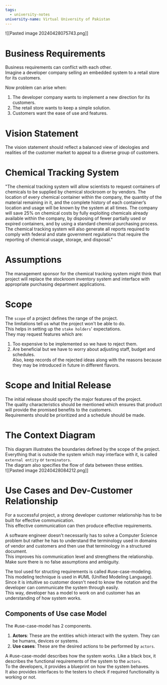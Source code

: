 ```yaml
---
tags:
  - university-notes
university-name: Virtual University of Pakistan
---
```


![[Pasted image 20240428075743.png]]

# Business Requirements
Business requirements can conflict with each other.  
Imagine a developer company selling an embedded system to a retail store for its customers.

Now problem can arise when:
1. The developer company wants to implement a new direction for its customers.
2. The retail store wants to keep a simple solution.
3. Customers want the ease of use and features.

# Vision Statement
The vision statement should reflect a balanced view of ideologies and realities of the customer market to appeal to a diverse group of customers.

# Chemical Tracking System
"The chemical tracking system will allow scientists to request containers of chemicals to be supplied by chemical stockroom or by vendors. The location of every chemical container within the company, the quantity of the material remaining in it, and the complete history of each container’s location and usage will be known by the system at all times. The company will save 25% on chemical costs by fully exploiting chemicals already available within the company, by disposing of fewer partially used or expired containers, and by using a standard chemical purchasing process. The chemical tracking system will also generate all reports required to comply with federal and state government regulations that require the reporting of chemical usage, storage, and disposal."

# Assumptions
The management sponsor for the chemical tracking system might think that project will replace the stockroom inventory system and interface with appropriate purchasing department applications.

# Scope
The `scope` of a project defines the range of the project.  
The limitations tell us what the project won't be able to do.  
This helps in setting up the `stake holders`' expectations.  
They may request features which are:
1. Too expensive to be implemented so we have to reject them.
2. Are beneficial but we have to worry about adjusting staff, budget and schedules.  
Also, keep records of the rejected ideas along with the reasons because they may be introduced in future in different flavors. 

# Scope and Initial Release
The initial release should specify the major features of the project.  
The quality characteristics should be mentioned which ensures that product will provide the promised benefits to the customers.  
Requirements should be prioritized and a schedule should be made.

# The Context Diagram
This diagram illustrates the boundaries defined by the scope of the project.  
Everything that is outside the system which may interface with it, is called `external entity` or `terminators`.  
The diagram also specifies the flow of data between these entities.  
![[Pasted image 20240428084212.png]]

# Use Cases and Dev-Customer Relationship
For a successful project, a strong developer customer relationship has to be built for effective communication.  
This effective communication can then produce effective requirements.

A software engineer doesn't necessarily has to solve a Computer Science problem but rather he has to understand the terminology used in domains of vendor and customers and then use that terminology in a structured document.  
This improves his communication level and strengthens the relationship.  
Make sure there is no false assumptions and ambiguity.

The tool used for structing requirements is called #use-case-modeling.  
This modeling technique is used in #UML (Unified Modeling Language).  
Since it is intuitive so customer doesn't need to know the notation and the developer can communicate the system through easily.  
This way, developer has a model to work on and customer has an understanding of how system works.

## Components of Use case Model
The #use-case-model has 2 components.
 1. **Actors**: These are the entities which interact with the system. They can be humans, devices or systems.
 2. **Use cases**: These are the desired actions to be performed by `actors`.

A #use-case-model describes how the system works. Like a black box, it describes the functional requirements of the system to the `actors`.  
To the developers, it provides a blueprint on how the system behaves.  
It also provides interfaces to the testers to check if required functionality is working or not.
